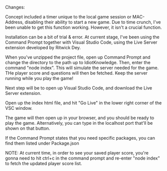 Changes:

Concept included a timer unique to the local game session or MAC-Address, disabling their ability to start a new game.
Due to time crunch, I've been unable to get this function working. However, it isn't a crucial function.

Installation can be a bit of trial & error.
At current stage, I've been using the Command Prompt together with Visual Studio Code, using the Live Server extension developed by Ritwick Dey.

When you've unzipped the project file, open up Command Prompt and change the directory to the path up to IdiotKnowledge.
Then, enter the command "node index".
This will simulate the server needed for the game. THe player score and questions will then be fetched.
Keep the server running while you play the game!

Next step will be to open up Visual Studio Code, and download the Live Server extension.

Open up the index html file, and hit "Go Live" in the lower right corner of the VSC window.

The game will then open up in your browser, and you should be ready to play the game. Alternatively, you can type in the localhost port that'll be shown on that button.

If the Command Prompt states that you need specific packages, you can find them listed under Package.json

NOTE:
At current time, in order to see your saved player score, you're gonna need to hit ctrl+c in the command prompt and re-enter "node index" to fetch the updated player score list.